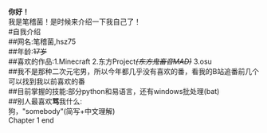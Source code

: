 **你好！**
<br>
我是笔稽菌！是时候来介绍一下我自己了！
<br>
#自我介绍
<br>
##网名:笔稽菌,hsz75
<br>
##年龄:<del>17岁</del>
<br>
##喜欢的作品:1.Minecraft
2.东方Project<del>*(东方鬼畜音MAD)*</del>
3.osu
<br>
##我不是那种二次元宅男，所以今年都几乎没有喜欢的番，看我的B站追番前几个可以找到我以前喜欢的番
<br>
##目前掌握的技能:部分python和易语言，还有windows批处理(bat)
<br>
##别人最喜欢**骂**我什么:
<br>
狗，"somebody"(简写+中文理解)
<br>
Chapter 1 end
